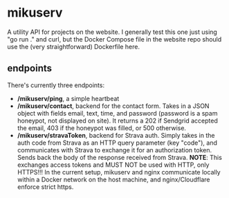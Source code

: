 # mikuserv
A utility API for projects on the website. I generally test this one just using "go run ." and curl, but the Docker Compose file in the website repo should use the (very straightforward) Dockerfile here.

## endpoints
There's currently three endpoints: 
- **/mikuserv/ping**, a simple heartbeat
- **/mikuserv/contact**, backend for the contact form. Takes in a JSON object with fields email, text, time, and password (password is a spam honeypot, not displayed on site). It returns a 202 if Sendgrid accepted the email, 403 if the honeypot was filled, or 500 otherwise.
- **/mikuserv/stravaToken**, backend for Strava auth. Simply takes in the auth code from Strava as an HTTP query parameter (key "code"), and communicates with Strava to exchange it for an authorization token. Sends back the body of the response received from Strava. **NOTE**: This exchanges access tokens and MUST NOT be used with HTTP, only HTTPS!!! In the current setup, mikuserv and nginx communicate locally within a Docker network on the host machine, and nginx/Cloudflare enforce strict https.

